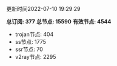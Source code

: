 更新时间2022-07-10 19:29:29

**总订阅: 377**
**总节点: 15590**
**有效节点: 4544**
- trojan节点: 404
- ss节点: 1775
- ssr节点: 70
- v2ray节点: 2295
